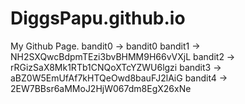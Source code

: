 # DiggsPapu.github.io
My Github Page.
bandit0 -> bandit0
bandit1 -> NH2SXQwcBdpmTEzi3bvBHMM9H66vVXjL
bandit2 -> rRGizSaX8Mk1RTb1CNQoXTcYZWU6lgzi
bandit3 -> aBZ0W5EmUfAf7kHTQeOwd8bauFJ2lAiG
bandit4 -> 2EW7BBsr6aMMoJ2HjW067dm8EgX26xNe
